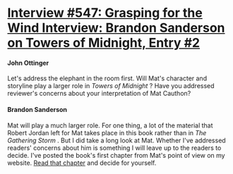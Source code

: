 # [Interview #547: Grasping for the Wind Interview: Brandon Sanderson on Towers of Midnight, Entry #2](https://www.theoryland.com/intvmain.php?i=547#2)

#### John Ottinger

Let's address the elephant in the room first. Will Mat's character and storyline play a larger role in
*Towers of Midnight*
? Have you addressed reviewer's concerns about your interpretation of Mat Cauthon?

#### Brandon Sanderson

Mat will play a much larger role. For one thing, a lot of the material that Robert Jordan left for Mat takes place in this book rather than in
*The Gathering Storm*
. But I did take a long look at Mat. Whether I've addressed readers' concerns about him is something I will leave up to the readers to decide. I've posted the book's first chapter from Mat's point of view on my website.
[Read that chapter](http://www.brandonsanderson.com/library/65/Towers-of-Midnight-Chapter-Eight)
and decide for yourself.

